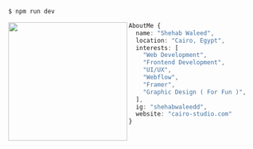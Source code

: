 

```php
$ npm run dev
```

<img align="left" src="https://cdn.discordapp.com/attachments/909697848831004734/1082796194859864114/github.jpg" alt="" height="239" /> 

```ts
AboutMe {
  name: "Shehab Waleed",
  location: "Cairo, Egypt",
  interests: [
    "Web Development",
    "Frontend Development",
    "UI/UX",
    "Webflow",
    "Framer",
    "Graphic Design ( For Fun )",
  ],
  ig: "shehabwaleedd",
  website: "cairo-studio.com"
}
```
